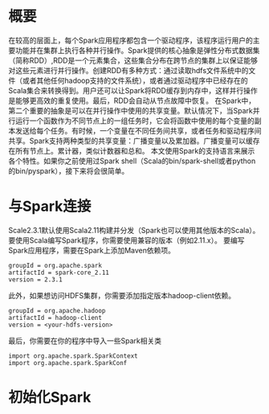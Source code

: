 # 概要
在较高的层面上，每个Spark应用程序都包含一个驱动程序，该程序运行用户的主要功能并在集群上执行各种并行操作。Spark提供的核心抽象是弹性分布式数据集（简称RDD）,RDD是一个元素集合，这些集合分布在跨节点的集群上以保证能够对这些元素进行并行操作。创建RDD有多种方式：通过读取hdfs文件系统中的文件（或者其他任何hadoop支持的文件系统），或者通过驱动程序中已经存在的Scala集合来转换得到。用户还可以让Spark将RDD缓存到内存中，这样并行操作是能够更高效的重复使用。最后，RDD会自动从节点故障中恢复。
在Spark中，第二个重要的抽象是可以在并行操作中使用的共享变量。默认情况下，当Spark并行运行一个函数作为不同节点上的一组任务时，它会将函数中使用的每个变量的副本发送给每个任务。有时候，一个变量在不同任务间共享，或者任务和驱动程序间共享。Spark支持两种类型的共享变量：广播变量以及累加器。广播变量可以缓存在所有节点上。累计器，类似计数器和总和。
本文使用Spark的支持语言来展示各个特性。如果你之前使用过Spark shell（Scala的bin/spark-shell或者python的bin/pyspark），接下来将会很简单。

# 与Spark连接
Scale2.3.1默认使用Scala2.11构建并分发（Spark也可以使用其他版本的Scala）。要使用Scala编写Spark程序，你需要使用兼容的版本（例如2.11.x）。
要编写Spark应用程序，需要在Spark上添加Maven依赖项。
```
groupId = org.apache.spark
artifactId = spark-core_2.11
version = 2.3.1
```
此外，如果想访问HDFS集群，你需要添加指定版本hadoop-client依赖。
```
groupId = org.apache.hadoop
artifactId = hadoop-client
version = <your-hdfs-version>
```
最后，你需要在你的程序中导入一些Spark相关类
```
import org.apache.spark.SparkContext
import org.apache.spark.SparkConf
```

# 初始化Spark


